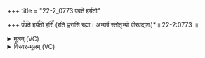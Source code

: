 +++
title = "22-2_0773 पवते हर्यतो"

+++
प꣡व꣢ते हर्य꣣तो हरिः꣢꣯ (रति ह्वरासि रह्या। अभ्यर्ष स्तोतृभ्यो वीरवद्यशः)*॥ 22-2:0773 ॥

<details><summary>मूलम् (VC)</summary>

प꣡व꣢ते हर्य꣣तो हरि꣢꣯रति ह्वराꣳसि रꣳह्या । अभ्यर्ष स्तोतृभ्यो वीरवद्यशः ॥७७३॥
</details>

<details><summary>विस्वर-मूलम् (VC)</summary>

पवते हर्यतो हरिरति ह्वराꣳसि रꣳह्या । अभ्यर्ष स्तोतृभ्यो वीरवद्यशः ॥७७३॥
</details>
